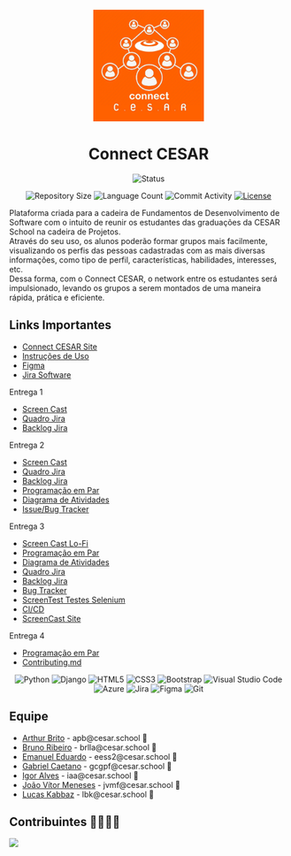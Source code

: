 <p align="center">
  <img
    width="200"
    display="inline-block"
    src="./img/imagem_2023-08-28_212900261.png"
  />
</p>

<h1 align="center">Connect CESAR</h1>

<p align="center">
  <img
    src="https://img.shields.io/badge/Status-Em%20desenvolvimento-green?style=flat-square"
    alt="Status"
  />
</p>

<p align="center">
  <img
    src="https://img.shields.io/github/repo-size/caetrias/connectcesar?style=flat"
    alt="Repository Size"
  />
  <img
    src="https://img.shields.io/github/languages/count/caetrias/connectcesar?style=flat&logo=python"
    alt="Language Count"
  />
  <img
    src="https://img.shields.io/github/commit-activity/t/caetrias/connectcesar?style=flat&logo=github"
    alt="Commit Activity"
  />
  <a href="LICENSE.md"
    ><img
      src="https://img.shields.io/github/license/caetrias/connectcesar"
      alt="License"
  /></a>
</p>

<p>
  Plataforma criada para a cadeira de Fundamentos de Desenvolvimento de Software
  com o intuito de reunir os estudantes das graduações da CESAR School na
  cadeira de Projetos.
  <br />
  Através do seu uso, os alunos poderão formar grupos mais facilmente,
  visualizando os perfis das pessoas cadastradas com as mais diversas
  informações, como tipo de perfil, características, habilidades, interesses,
  etc.
  <br />
  Dessa forma, com o Connect CESAR, o network entre os estudantes será
  impulsionado, levando os grupos a serem montados de uma maneira rápida,
  prática e eficiente.
</p>

<h2>Links Importantes</h2>
<ul>
    <li>
        <a href="https://connectcesar.azurewebsites.net/">Connect CESAR Site</a>
    </li>
  <li>
    <a
      href="https://docs.google.com/document/d/1u0d6eJo4CssFMLD0yrG8uC1CYGwSa5j2c7FekSvYrls/edit"
      >Instruções de Uso</a
    >
  </li>
  <li>
    <a
      href="https://www.figma.com/file/UyXPbIk4jsHQoTUXDffQGl/Connect-CESAR?type=design&node-id=516-91&mode=design"
      >Figma</a
    >
  </li>
  <li>
    <a
      href="https://connectcesar.atlassian.net/jira/software/projects/CC/boards/1/"
      >Jira Software</a
    >
  </li>
</ul>

<p>Entrega 1</p>
<ul>
  <li>
    <a
      href="https://drive.google.com/drive/u/1/folders/17Od0QMrcoO7zWpWf8BNeMCmSD9pZeAAL"
      >Screen Cast</a
    >
  </li>
  <li>
    <a
      href="https://drive.google.com/drive/u/1/folders/17Od0QMrcoO7zWpWf8BNeMCmSD9pZeAAL"
      >Quadro Jira</a
    >
  </li>
  <li>
    <a
      href="https://drive.google.com/drive/u/1/folders/17Od0QMrcoO7zWpWf8BNeMCmSD9pZeAAL"
      >Backlog Jira</a
    >
  </li>
</ul>

<p>Entrega 2</p>
<ul>
  <li>
    <a
      href="https://drive.google.com/drive/u/1/folders/1GFkLI7lYtK0-wmRKKt89O11iePMaiLzi"
      >Screen Cast</a
    >
  </li>
  <li>
    <a
      href="https://drive.google.com/drive/u/1/folders/1GFkLI7lYtK0-wmRKKt89O11iePMaiLzi"
      >Quadro Jira</a
    >
  </li>
  <li>
    <a
      href="https://drive.google.com/drive/u/1/folders/1GFkLI7lYtK0-wmRKKt89O11iePMaiLzi"
      >Backlog Jira</a
    >
  </li>
  <li>
    <a
      href="https://docs.google.com/document/d/1HMgFS6grvc7ghHJqa_3I_6-wmORn5KY4ejPAV3zUSWQ/edit"
      >Programação em Par</a
    >
  </li>
  <li>
    <a
      href="https://drive.google.com/drive/u/1/folders/1GFkLI7lYtK0-wmRKKt89O11iePMaiLzi"
      >Diagrama de Atividades</a
    >
  </li>
  <li>
    <a
      href="https://drive.google.com/drive/u/1/folders/1GFkLI7lYtK0-wmRKKt89O11iePMaiLzi"
      >Issue/Bug Tracker</a
    >
  </li>
</ul>

<p>Entrega 3</p>
<ul>
  <li>
    <a
      href="https://drive.google.com/file/d/1Udsy_FKkBAg6b-qUxlRGdzA6NvPUe9aw/view?usp=sharing"
      >Screen Cast Lo-Fi</a
    >
  </li>
  <li>
    <a
      href="https://docs.google.com/document/d/1HMgFS6grvc7ghHJqa_3I_6-wmORn5KY4ejPAV3zUSWQ/edit"
      >Programação em Par</a
    >
  </li>
  <li>
    <a
      href="https://drive.google.com/file/d/1tWGRZJJHDdicarxU_Uurw_UfHnUOOzM9/view?usp=sharing"
      >Diagrama de Atividades</a
    >
  </li>
  <li>
    <a
      href="https://drive.google.com/file/d/16twTmzdnlCoeb0uQoOahw3BQOWDS-a9E/view?usp=drive_link"
      >Quadro Jira</a
    >
  </li>
  <li>
    <a
      href="https://drive.google.com/file/d/1MH3TS5cuXy24nA9EN04qUSxoe_B1_Z_e/view?usp=drive_link"
      >Backlog Jira</a
    >
  </li>
  <li>
    <a
      href="https://drive.google.com/file/d/156j0OIhOYaN5MwGQdGsmeQW-YFkoDBJS/view?usp=drive_link"
      >Bug Tracker</a
    >
  </li>
  <li>
    <a
      href="https://drive.google.com/file/d/1sUyqQmcSdY-dIE8ImmqgIM0Wdc1_52eq/view?usp=drive_link"
      >ScreenTest Testes Selenium</a
    >
  </li>
  <li>
    <a
      href="https://drive.google.com/file/d/10bffUjA1PbRAjuCwdISLdUVaJBV5JQpw/view?usp=drive_link"
      >CI/CD</a
    >
  </li>
   <li><a href="https://drive.google.com/file/d/1ITPU6Z6pM1-UmH_O-HkLNS4g8C6t3Pq4/view?usp=drive_link">ScreenCast Site</a></li>
</ul>

<p>Entrega 4</p>
<ul>
  <li>
    <a
      href="https://docs.google.com/document/d/1HMgFS6grvc7ghHJqa_3I_6-wmORn5KY4ejPAV3zUSWQ/edit"
      >Programação em Par</a
    >
  </li>
  <li>
    <a
      href="https://github.com/caetrias/connectcesar/blob/main/CONTRIBUTING.md"
      >Contributing.md</a
    >
  </li>
</ul>

<p align="center">
  <img
    src="https://img.shields.io/badge/python-3670A0?style=for-the-badge&logo=python&logoColor=ffdd54"
    alt="Python"
  />
  <img
    src="https://img.shields.io/badge/django-%23092E20.svg?style=for-the-badge&logo=django&logoColor=white"
    alt="Django"
  />
  <img
    src="https://img.shields.io/badge/html5-%23E34F26.svg?style=for-the-badge&logo=html5&logoColor=white"
    alt="HTML5"
  />
  <img
    src="https://img.shields.io/badge/css3-%231572B6.svg?style=for-the-badge&logo=css3&logoColor=white"
    alt="CSS3"
  />
  <img
    src="https://img.shields.io/badge/bootstrap-%238511FA.svg?style=for-the-badge&logo=bootstrap&logoColor=white"
    alt="Bootstrap"
  />
  <img
    src="https://img.shields.io/badge/Visual%20Studio%20Code-0078d7.svg?style=for-the-badge&logo=visual-studio-code&logoColor=white"
    alt="Visual Studio Code"
  />
  <img
    src="https://img.shields.io/badge/azure-%230072C6.svg?style=for-the-badge&logo=microsoftazure&logoColor=white"
    alt="Azure"
  />
  <img
    src="https://img.shields.io/badge/jira-%230A0FFF.svg?style=for-the-badge&logo=jira&logoColor=white"
    alt="Jira"
  />
  <img
    src="https://img.shields.io/badge/figma-%23F24E1E.svg?style=for-the-badge&logo=figma&logoColor=white"
    alt="Figma"
  />
  <img
    src="https://img.shields.io/badge/git-%23F05033.svg?style=for-the-badge&logo=git&logoColor=white"
    alt="Git"
  />
</p>

<h2>Equipe</h2>
<ul>
  <li>
    <a href="https://github.com/ArthurpBrito">Arthur Brito</a> -
    apb@cesar.school 📩
  </li>
  <li>
    <a href="https://github.com/brunoribeirol">Bruno Ribeiro</a> -
    brlla@cesar.school 📩
  </li>
  <li>
    <a href="https://github.com/couboii">Emanuel Eduardo</a> -
    eess2@cesar.school 📩
  </li>
  <li>
    <a href="https://github.com/caetrias">Gabriel Caetano</a> -
    gcgpf@cesar.school 📩
  </li>
  <li>
    <a href="https://github.com/iaa877">Igor Alves</a> - iaa@cesar.school 📩
  </li>
  <li>
    <a href="https://github.com/Jonny-Jay">João Vítor Meneses</a> -
    jvmf@cesar.school 📩
  </li>
  <li>
    <a href="https://github.com/Zabbak">Lucas Kabbaz</a> - lbk@cesar.school 📩
  </li>
</ul>

<h2>Contribuintes 👨‍👩‍👧‍👦</h2>
<a href="https://github.com/caetrias/connectcesar/graphs/contributors">
  <img src="https://contrib.rocks/image?repo=caetrias/connectcesar" />
</a>

